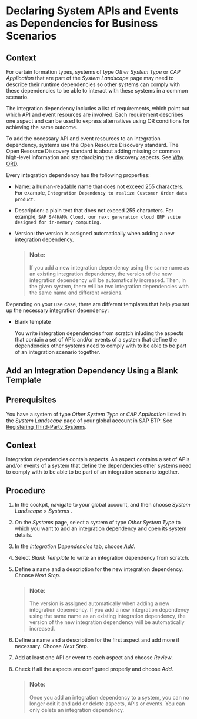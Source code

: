 <!-- loioe8542d805f5e430fba469c8ebe8e76f4 -->

# Declaring System APIs and Events as Dependencies for Business Scenarios



## Context

For certain formation types, systems of type *Other System Type* or *CAP Application* that are part of the *System Landscape* page may need to describe their runtime dependencies so other systems can comply with these dependencies to be able to interact with these systems in a common scenario.

The integration dependency includes a list of requirements, which point out which API and event resources are involved. Each requirement describes one aspect and can be used to express alternatives using OR conditions for achieving the same outcome.

To add the necessary API and event resources to an integration dependency, systems use the Open Resource Discovery standard. The Open Resource Discovery standard is about adding missing or common high-level information and standardizing the discovery aspects. See [Why ORD](https://sap.github.io/open-resource-discovery/details/articles/why-ord).

Every integration dependency has the following properties:

-   Name: a human-readable name that does not exceed 255 characters. For example, `Integration Dependency to realize Customer Order data product`.

-   Description: a plain text that does not exceed 255 characters. For example, `SAP S/4HANA Cloud, our next generation cloud ERP suite designed for in-memory computing.`

-   Version: the version is assigned automatically when adding a new integration dependency.

    > ### Note:  
    > If you add a new integration dependency using the same name as an existing integration dependency, the version of the new integration dependency will be automatically increased. Then, in the given system, there will be two integration dependencies with the same name and different versions.


Depending on your use case, there are different templates that help you set up the necessary integration dependency:

-   Blank template

    You write integration dependencies from scratch inluding the aspects that contain a set of APIs and/or events of a system that define the dependencies other systems need to comply with to be able to be part of an integration scenario together.


<a name="loio030b4c59ae6f4c19aa50274a4999e68f"/>

<!-- loio030b4c59ae6f4c19aa50274a4999e68f -->

## Add an Integration Dependency Using a Blank Template



<a name="loio030b4c59ae6f4c19aa50274a4999e68f__prereq_cnw_xw5_cbc"/>

## Prerequisites

You have a system of type *Other System Type* or *CAP Application* listed in the *System Landscape* page of your global account in SAP BTP. See [Registering Third-Party Systems](registering-third-party-systems-5481d59.md).



## Context

Integration dependencies contain aspects. An aspect contains a set of APIs and/or events of a system that define the dependencies other systems need to comply with to be able to be part of an integration scenario together.



<a name="loio030b4c59ae6f4c19aa50274a4999e68f__steps_p3z_g1w_vzb"/>

## Procedure

1.  In the cockpit, navigate to your global account, and then choose *System Landscape* \> *Systems* .

2.  On the *Systems* page, select a system of type *Other System Type* to which you want to add an integration dependency and open its system details.

3.  In the *Integration Dependencies* tab, choose *Add*.

4.  Select *Blank Template* to write an integration dependency from scratch.

5.  Define a name and a description for the new integration dependency. Choose *Next Step*.

    > ### Note:  
    > The version is assigned automatically when adding a new integration dependency. If you add a new integration dependency using the same name as an existing integration dependency, the version of the new integration dependency will be automatically increased.

6.  Define a name and a description for the first aspect and add more if necessary. Choose *Next Step*.

7.  Add at least one API or event to each aspect and choose *Review*.

8.  Check if all the aspects are configured properly and choose *Add*.

    > ### Note:  
    > Once you add an integration dependency to a system, you can no longer edit it and add or delete aspects, APIs or events. You can only delete an integration dependency.


